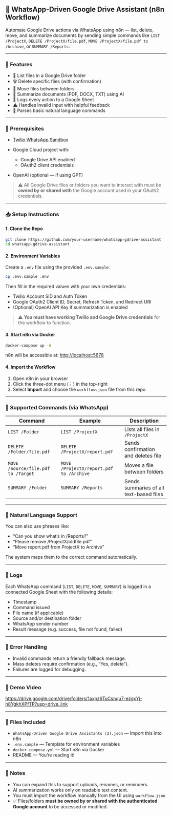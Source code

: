 ## 📁 WhatsApp-Driven Google Drive Assistant (n8n Workflow)

Automate Google Drive actions via WhatsApp using n8n — list, delete, move, and summarize documents by sending simple commands like `LIST /ProjectX`, `DELETE /ProjectX/file.pdf`, `MOVE /ProjectX/file.pdf to /Archive`, or `SUMMARY /Reports`.

---

### 🚀 Features

* 📂 List files in a Google Drive folder
* 🗑️ Delete specific files (with confirmation)
* 📁 Move files between folders
* 🧐 Summarize documents (PDF, DOCX, TXT) using AI
* 🧾 Logs every action to a Google Sheet
* ⚠️ Handles invalid input with helpful feedback
* 🧐 Parses basic natural language commands

---

### 🔧 Prerequisites

* [Twilio WhatsApp Sandbox](https://www.twilio.com/console/sms/whatsapp/learn)
* Google Cloud project with:

  * Google Drive API enabled
  * OAuth2 client credentials
* OpenAI (optional — if using GPT)

> ⚠️ All Google Drive files or folders you want to interact with must be **owned by or shared with** the Google account used in your OAuth2 credentials.

---

### 📥 Setup Instructions

#### 1. Clone the Repo

```bash
git clone https://github.com/your-username/whatsapp-gdrive-assistant
cd whatsapp-gdrive-assistant
```

#### 2. Environment Variables

Create a `.env` file using the provided `.env.sample`:

```bash
cp .env.sample .env
```

Then fill in the required values with your own credentials:

* Twilio Account SID and Auth Token
* Google OAuth2 Client ID, Secret, Refresh Token, and Redirect URI
* (Optional) OpenAI API Key if summarization is enabled

> ⚠️ **You must have working Twilio and Google Drive credentials** for the workflow to function.

#### 3. Start n8n via Docker

```bash
docker-compose up -d
```

n8n will be accessible at: [http://localhost:5678](http://localhost:5678)

#### 4. Import the Workflow

1. Open n8n in your browser
2. Click the three-dot menu (⋮) in the top-right
3. Select **Import** and choose the `workflow.json` file from this repo

---

### 🔀 Supported Commands (via WhatsApp)

| Command                            | Example                                 | Description                             |
| ---------------------------------- | --------------------------------------- | --------------------------------------- |
| `LIST /Folder`                     | `LIST /ProjectX`                        | Lists all files in `/ProjectX`          |
| `DELETE /Folder/file.pdf`          | `DELETE /ProjectX/report.pdf`           | Sends confirmation and deletes file     |
| `MOVE /Source/file.pdf to /Target` | `MOVE /ProjectX/report.pdf to /Archive` | Moves a file between folders            |
| `SUMMARY /Folder`                  | `SUMMARY /Reports`                      | Sends summaries of all text-based files |

---

### 🧐 Natural Language Support

You can also use phrases like:

* “Can you show what’s in /Reports?”
* “Please remove /ProjectX/oldfile.pdf”
* “Move report.pdf from ProjectX to Archive”

The system maps them to the correct command automatically.

---

### 📜 Logs

Each WhatsApp command (`LIST`, `DELETE`, `MOVE`, `SUMMARY`) is logged in a connected Google Sheet with the following details:

* Timestamp
* Command issued
* File name (if applicable)
* Source and/or destination folder
* WhatsApp sender number
* Result message (e.g. success, file not found, failed)

---

### 🐞 Error Handling

* Invalid commands return a friendly fallback message.
* Mass deletes require confirmation (e.g., “Yes, delete”).
* Failures are logged for debugging.

---

### 🎥 Demo Video

https://drive.google.com/drive/folders/1axpz6TuCsnqu7-ezgxYj-h8YgkhXPfTP?usp=drive_link

---

### 📁 Files Included

* `WhatsApp-Driven Google Drive Assistants (2).json` — Import this into n8n
* `.env.sample` — Template for environment variables
* `docker-compose.yml` — Start n8n via Docker
* README — You’re reading it!

---

### 📌 Notes

* You can expand this to support uploads, renames, or reminders.
* AI summarization works only on readable text content.
* You must import the workflow manually from the UI using `workflow.json`
* ✅ Files/folders **must be owned by or shared with the authenticated Google account** to be accessed or modified.
